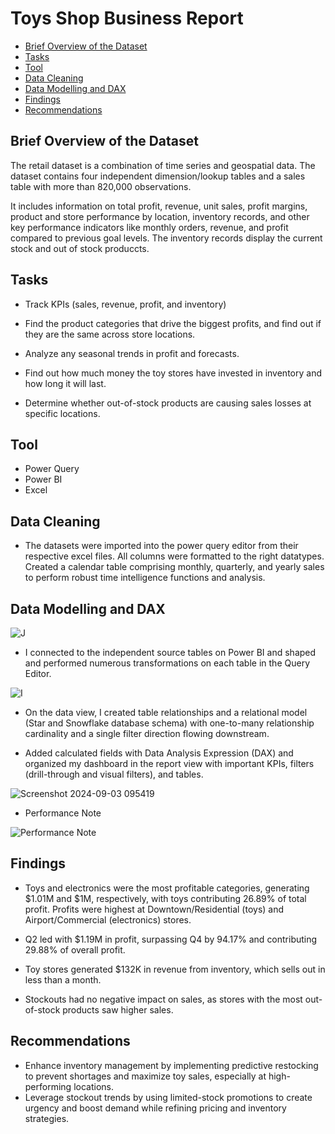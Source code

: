 # Toys Shop Business Report

- [Brief Overview of the Dataset](#brief_overview_of_the_dataset)
- [Tasks](#tasks)
- [Tool](#tool)
- [Data Cleaning](#data_cleaning)
- [Data Modelling and DAX](#data_modelling_and_dax)
- [Findings](#findings)
- [Recommendations](#recommendations)

## Brief Overview of the Dataset

The retail dataset is a combination of time series and geospatial data. The dataset contains four independent dimension/lookup tables and a sales table with more than 820,000 observations. 

It includes information on total profit, revenue, unit sales, profit margins, product and store performance by location, inventory records, and other key performance indicators like monthly orders, revenue, and profit compared to previous goal levels. The inventory records display the current stock and out of stock produccts.

## Tasks

- Track KPIs (sales, revenue, profit, and inventory)

- Find the product categories that drive the biggest profits, and find out if they are the same across store locations.

- Analyze any seasonal trends in profit and forecasts.

- Find out how much money the toy stores have invested in inventory and how long it will last.

- Determine whether out-of-stock products are causing sales losses at specific locations.

## Tool

- Power Query
- Power BI
- Excel

## Data Cleaning

- The datasets were imported into the power query editor from their respective excel files. All columns were formatted to the right datatypes. Created a calendar table comprising monthly, quarterly, and yearly sales to perform robust time intelligence functions and analysis.

## Data Modelling and DAX

![J](https://github.com/user-attachments/assets/db87c050-d3da-412f-a794-903bba49bbdf)

- I connected to the independent source tables on Power BI and shaped and performed numerous transformations on each table in the Query Editor.

![I](https://github.com/user-attachments/assets/772566b5-61ef-45d3-a52d-1dfe6fd396a2)

- On the data view, I created table relationships and a relational model (Star and Snowflake database schema) with one-to-many relationship cardinality and a single filter direction flowing downstream.
  
- Added calculated fields with Data Analysis Expression (DAX) and organized my dashboard in the report view with important KPIs, filters (drill-through and visual filters), and tables.

![Screenshot 2024-09-03 095419](https://github.com/user-attachments/assets/474b73e4-84d0-4021-97e2-8132d7895fc4)

- Performance Note

![Performance Note](https://github.com/user-attachments/assets/7182d281-cef6-4142-aa77-580b06a1c1e6)

## Findings

- Toys and electronics were the most profitable categories, generating $1.01M and $1M, respectively, with toys contributing 26.89% of total profit. Profits were highest at Downtown/Residential (toys) and Airport/Commercial (electronics) stores.

- Q2 led with $1.19M in profit, surpassing Q4 by 94.17% and contributing 29.88% of overall profit.

- Toy stores generated $132K in revenue from inventory, which sells out in less than a month.

- Stockouts had no negative impact on sales, as stores with the most out-of-stock products saw higher sales.

## Recommendations

- Enhance inventory management by implementing predictive restocking to prevent shortages and maximize toy sales, especially at high-performing locations.
- Leverage stockout trends by using limited-stock promotions to create urgency and boost demand while refining pricing and inventory strategies.

